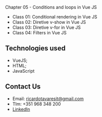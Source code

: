 Chapter 05 - Conditions and loops in Vue JS

- Class 01: Conditional rendering in Vue JS
- Class 02: Diretive v-show in Vue JS
- Class 03: Diretive v-for in Vue JS
- Class 04: Filters in Vue JS

## Technologies used

- VueJS;
- HTML;
- JavaScript

## Contact Us

- Email: ricardotavaresit@gmail.com
- Tlm: +351 968 348 200
- [LinkedIn](https://www.linkedin.com/in/ricardotavaresit/)
